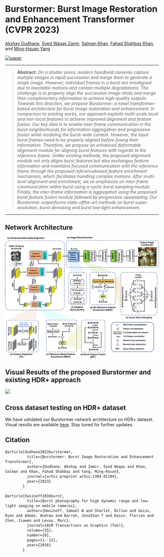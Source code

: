 # Burstormer: Burst Image Restoration and Enhancement Transformer (CVPR 2023)

[Akshay Dudhane](https://scholar.google.com/citations?hl=en), [Syed Waqas Zamir](https://scholar.google.es/citations?user=WNGPkVQAAAAJ&hl=en), [Salman Khan](https://salman-h-khan.github.io/), [Fahad Shahbaz Khan](https://scholar.google.es/citations?user=zvaeYnUAAAAJ&hl=en), and [Ming-Hsuan Yang](https://scholar.google.com/citations?user=p9-ohHsAAAAJ&hl=en)

[![paper](https://img.shields.io/badge/arXiv-Paper-<COLOR>.svg)](https://arxiv.org/pdf/2304.01194.pdf)


<hr />

> **Abstract:** *On a shutter press, modern handheld cameras capture multiple images in rapid succession and merge them to generate a single image. However, individual frames in a burst are misaligned due to inevitable motions and contain multiple degradations. The challenge is to properly align the
successive image shots and merge their complimentary information to achieve high-quality outputs. Towards this direction, we propose Burstormer: a novel
transformer-based architecture for burst image restoration and enhancement. In comparison to existing works, our approach exploits multi-scale local and non-local features to achieve improved alignment and feature fusion. Our key idea is to enable inter-frame communication in the burst neighborhoods for information aggregation and progressive fusion while modeling the burst-wide context. However, the input burst frames need to be properly aligned before fusing their information. Therefore, we propose an enhanced deformable alignment module for aligning burst features with regards to the reference frame. Unlike existing methods, the proposed alignment module not only aligns burst features but also exchanges feature information and maintains focused communication with the reference frame through the proposed referencebased feature enrichment mechanism, which facilitates handling complex motions. After multi-level alignment and enrichment, we re-emphasize on inter-frame communication within burst using a cyclic burst sampling module. Finally, the inter-frame information is aggregated using the proposed burst feature fusion module followed by progressive upsampling. Our Burstormer outperforms state-ofthe-art methods on burst super-resolution, burst denoising and burst low-light enhancement.*
<hr />

## Network Architecture

<img src = '../block_diagram.png'>

## Visual Results of the proposed Burstormer and existing HDR+ approach

<img src = 'visual_rsults.png'>


## Cross dataset testing on HDR+ dataset

We have validated our Burstormer network architecture on HDR+ dataset. Visual results are available [here](https://mbzuaiac-my.sharepoint.com/:f:/g/personal/akshay_dudhane_mbzuai_ac_ae/EvpXnSs8S_ZGrnNl0AlQ3AcBUA97tyAmMGzelAnsPVmVsA?e=1vnzbX).
            Stay tuned for further updates.

## Citation
            
    @article{dudhane2023burstormer,
              title={Burstormer: Burst Image Restoration and Enhancement Transformer},
              author={Dudhane, Akshay and Zamir, Syed Waqas and Khan, Salman and Khan, Fahad Shahbaz and Yang, Ming-Hsuan},
              journal={arXiv preprint arXiv:2304.01194},
              year={2023}
            }
            
    @article{hasinoff2016burst,
              title={Burst photography for high dynamic range and low-light imaging on mobile cameras},
              author={Hasinoff, Samuel W and Sharlet, Dillon and Geiss, Ryan and Adams, Andrew and Barron, Jonathan T and Kainz, Florian and Chen, Jiawen and Levoy, Marc},
              journal={ACM Transactions on Graphics (ToG)},
              volume={35},
              number={6},
              pages={1--12},
              year={2016}
            }
            
